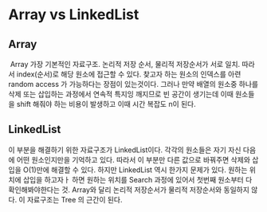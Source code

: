 # Array vs LinkedList

## Array

​	Array 가장 기본적인 자료구조. 논리적 저장 순서, 물리적 저장순서가 서로 일치. 따라서 index(순서)로 해당 원소에 접근할 수 있다. 찾고자 하는 원소의 인덱스를 아련 random access 가 가능하다는 장점이 있는것이다.
​	그러나 만약 배열의 원소중 하나를 삭제 또는 삽입하는 과정에서 연속적 특지잉 깨지므로 빈 공간이 생기는데 이때 원소들을 shift 해줘야 하는 비용이 발생하고 이때 시간 복잡도 n이 된다. 

## LinkedList

이 부분을 해결하기 위한 자료구조가 LinkedList이다. 각각의 원소들은 자기 자신 다음에 어떤 원소인지만을 기억하고 있다. 따라서 이 부분만 다른 값으로 바꿔주면 삭제와 삽입을 O(1)만에 해결할 수 있다.
	하지만 LinkedList 역시 한가지 문제가 있다. 원하는 위치에 삽입을 하고자ㅏ 하면 원하는 위치를 Search 과정에 있어서 첫번째 원소부터 다 확인해봐야한다는 것. Array와 달리 논리적 저장순서가 물리적 저장순서와 동일하지 않다. 이 자료구조는 Tree 의 근간이 된다.